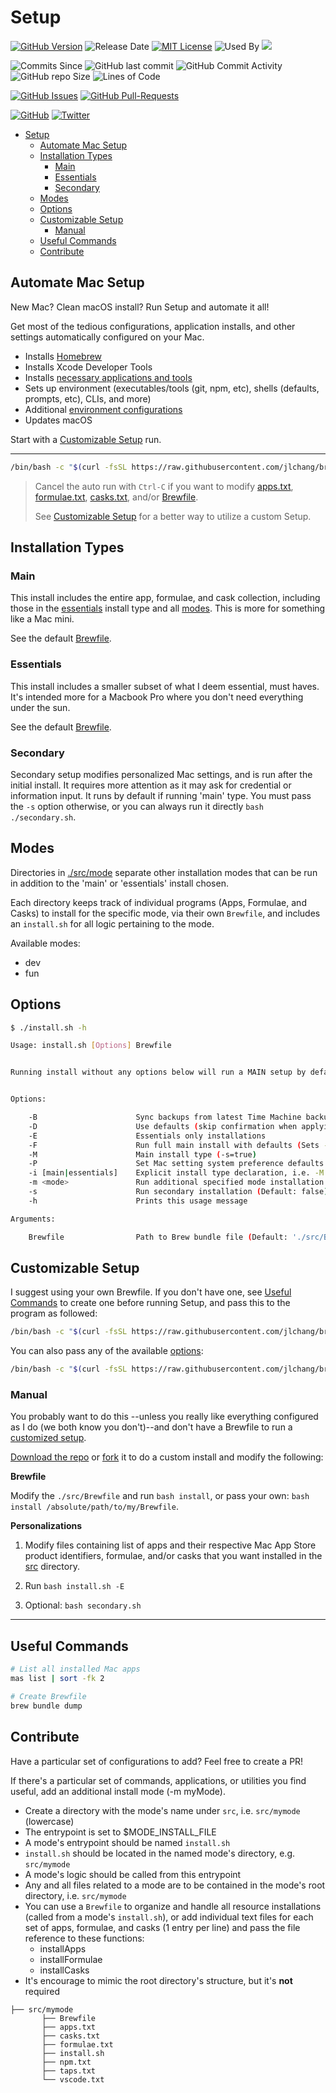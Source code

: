 # Setup

[![GitHub Version](https://badge.fury.io/gh/bretonics%2FSetup.svg)](http://badge.fury.io/gh/bretonics%2Fsetup)
![Release Date](https://img.shields.io/github/release-date/bretonics/Setup?color=success)
[![MIT License](https://img.shields.io/badge/License-MIT-red.svg)](https://bretonics.mit-license.org/)
![Used By](https://img.shields.io/sourcegraph/rrc/github.com/bretonics/Setup?color=blue)
[![](https://img.shields.io/github/license/bretonics/Setup?color=blue)](https://github.com/bretonics/Setup/blob/main/LICENSE.md)

![Commits Since](https://img.shields.io/github/commits-since/bretonics/Setup/latest)
![GitHub last commit](https://img.shields.io/github/last-commit/bretonics/Setup?color=lightgrey)
![GitHub Commit Activity](https://img.shields.io/github/commit-activity/m/bretonics/Setup?color=yellow)
![GitHub repo Size](https://img.shields.io/github/repo-size/bretonics/Setup?color=orange)
![Lines of Code](https://img.shields.io/tokei/lines/github/bretonics/Setup)

[![GitHub Issues](https://img.shields.io/github/issues/bretonics/setup)](https://GitHub.com/bretonics/setup/issues/)
[![GitHub Pull-Requests](https://img.shields.io/github/issues-pr/bretonics/Setup.svg)](https://GitHub.com/bretonics/setup/pull/)

[![GitHub](https://img.shields.io/github/followers/bretonics?label=Follow%20%40bretonics&style=social)](https://github.com/bretonics)
[![Twitter](https://img.shields.io/twitter/follow/bretonics?style=social)](https://twitter.com/bretonics)

- [Setup](#setup)
  - [Automate Mac Setup](#automate-mac-setup)
  - [Installation Types](#installation-types)
    - [Main](#main)
    - [Essentials](#essentials)
    - [Secondary](#secondary)
  - [Modes](#modes)
  - [Options](#options)
  - [Customizable Setup](#customizable-setup)
    - [Manual](#manual)
  - [Useful Commands](#useful-commands)
  - [Contribute](#contribute)

## Automate Mac Setup

New Mac? Clean macOS install? Run Setup and automate it all!

Get most of the tedious configurations, application installs, and other settings automatically configured on your Mac.

- Installs [Homebrew](https://brew.sh/)
- Installs Xcode Developer Tools
- Installs [necessary applications and tools](https://github.com/bretonics/Setup/blob/main/src/Brewfile)
- Sets up environment (executables/tools (git, npm, etc), shells (defaults, prompts, etc), CLIs, and more)
- Additional [environment configurations](https://github.com/bretonics/Setup/blob/main/bin/settings_defaults.sh)
- Updates macOS
  
Start with a [Customizable Setup](#customizable-setup) run.

---

``` bash
/bin/bash -c "$(curl -fsSL https://raw.githubusercontent.com/jlchang/bretonics_setup/HEAD/setup.sh)"
```

> Cancel the auto run with `Ctrl-C` if you want to modify [apps.txt](https://github.com/bretonics/Setup/blob/main/src/apps.txt), [formulae.txt](https://github.com/bretonics/Setup/blob/main/src/formulae.txt), [casks.txt](https://github.com/bretonics/Setup/blob/main/src/casks.txt), and/or [Brewfile](https://github.com/bretonics/Setup/blob/main/src/Brewfile).
>
> See [Customizable Setup](#customizable-setup) for a better way to utilize a custom Setup.

## Installation Types

### Main

This install includes the entire app, formulae, and cask collection, including those in the [essentials](#essentials) install type and all [modes](#modes). This is more for something like a Mac mini.

See the default [Brewfile](https://github.com/jlchang/bretonics_setup/tree/main/src/Brewfile).

### Essentials

This install includes a smaller subset of what I deem essential, must haves. It's intended more for a Macbook Pro where you don't need everything under the sun.

See the default [Brewfile](https://github.com/jlchang/bretonics_setup/tree/main/src/essentials/Brewfile).

### Secondary

Secondary setup modifies personalized Mac settings, and is run after the initial install. It requires more attention as it may ask for credential or information input. It runs by default if running 'main' type. You must pass the `-s` option otherwise, or you can always run it directly `bash ./secondary.sh`.

## Modes

Directories in [./src/mode](https://github.com/bretonics/Setup/tree/main/src) separate other installation modes that can be run in addition to the 'main' or 'essentials' install chosen.

Each directory keeps track of individual programs (Apps, Formulae, and Casks) to install for the specific mode, via their own `Brewfile`, and includes an `install.sh` for all logic pertaining to the mode.

Available modes:

- dev
- fun

Options
---

``` bash
$ ./install.sh -h

Usage: install.sh [Options] Brewfile


Running install without any options below will run a MAIN setup by default.


Options:

    -B                      Sync backups from latest Time Machine backup
    -D                      Use defaults (skip confirmation when applying secondary settings)
    -E                      Essentials only installations
    -F                      Run full main install with defaults (Sets -B, -D, -P, and -s)
    -M                      Main install type (-s=true)
    -P                      Set Mac setting system preference defaults (Default: false)
    -i [main|essentials]    Explicit install type declaration, i.e. -M or -E)
    -m <mode>               Run additional specified mode installation (in ./src/mode)
    -s                      Run secondary installation (Default: false)
    -h                      Prints this usage message

Arguments:

    Brewfile                Path to Brew bundle file (Default: './src/Brewfile')
```

## Customizable Setup

I suggest using your own Brewfile. If you don't have one, see [Useful Commands](#useful-commands) to create one before running Setup, and pass this to the program as followed:

```bash
/bin/bash -c "$(curl -fsSL https://raw.githubusercontent.com/jlchang/bretonics_setup/HEAD/setup.sh)" "" ~/absolute/path/to/Brewfile
```

You can also pass any of the available [options](#options):

```bash
/bin/bash -c "$(curl -fsSL https://raw.githubusercontent.com/jlchang/bretonics_setup/HEAD/setup.sh)" "" -E
```

### Manual

You probably want to do this --unless you really like everything configured as I do (we both know you don't)--and don't have a Brewfile to run a [customized setup](#customizable-setup).

[Download the repo](https://github.com/bretonics/Setup/archive/main.zip) or [fork](https://github.com/bretonics/Setup) it to do a custom install and modify the following:

**Brewfile**

Modify the `./src/Brewfile` and run `bash install`, or pass your own: `bash install /absolute/path/to/my/Brewfile`.

**Personalizations**

1. Modify files containing list of apps and their respective Mac App Store product identifiers, formulae, and/or casks that you want installed in the [src](https://github.com/bretonics/Setup/tree/main/src) directory.

2. Run `bash install.sh -E`

3. Optional: `bash secondary.sh`

---

## Useful Commands

```bash
# List all installed Mac apps
mas list | sort -fk 2

# Create Brewfile
brew bundle dump
```

## Contribute

Have a particular set of configurations to add? Feel free to create a PR!

If there's a particular set of commands, applications, or utilities you find useful, add an additional install mode (-m myMode).

- Create a directory with the mode's name under `src`, i.e. `src/mymode` (lowercase)  
- The entrypoint is set to $MODE_INSTALL_FILE
- A mode's entrypoint should be named `install.sh`
- `install.sh` should be located in the named mode's directory, e.g. `src/mymode`
- A mode's logic should be called from this entrypoint
- Any and all files related to a mode are to be contained in the mode's root directory, i.e. `src/mymode`
- You can use a `Brewfile` to organize and handle all resource installations (called from a mode's `install.sh`), or add individual text files for each set of apps, formulae, and casks (1 entry per line) and pass the file reference to these functions:
  - installApps
  - installFormulae
  - installCasks
- It's encourage to mimic the root directory's structure, but it's **not** required

```
├── src/mymode
       ├── Brewfile
       ├── apps.txt
       ├── casks.txt
       ├── formulae.txt
       ├── install.sh
       ├── npm.txt
       ├── taps.txt
       └── vscode.txt
```
